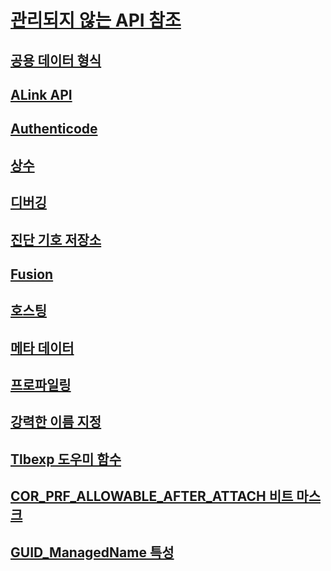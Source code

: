 # [관리되지 않는 API 참조](index.md)
## [공용 데이터 형식](common-data-types-unmanaged-api-reference.md)
## [ALink API](alink/)
## [Authenticode](authenticode/)
## [상수](constants-unmanaged-api-reference.md)
## [디버깅](debugging/)
## [진단 기호 저장소](diagnostics/)
## [Fusion](fusion/)
## [호스팅](hosting/)
## [메타 데이터](metadata/)
## [프로파일링](profiling/)
## [강력한 이름 지정](strong-naming/)
## [Tlbexp 도우미 함수](tlbexp/)
## [COR_PRF_ALLOWABLE_AFTER_ATTACH 비트 마스크](cor-prf-allowable-after-attach-bitmask.md)
## [GUID_ManagedName 특성](guid-managedname-attribute.md)
